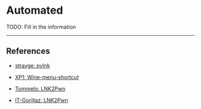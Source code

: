 # Automated

TODO: Fill in the information

---
## References

- [strayge: pylnk](https://github.com/strayge/pylnk)

- [XP1: Wine-menu-shortcut](https://github.com/XP1/Wine-menu-shortcut)

- [Tommelo: LNK2Pwn](https://github.com/tommelo/lnk2pwn)

- [IT-Gorillaz: LNK2Pwn](https://github.com/it-gorillaz/lnk2pwn)